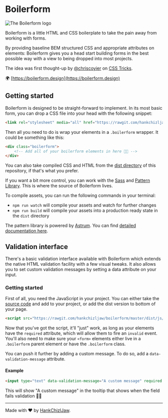 # Boilerform

<img src="https://s3-us-west-2.amazonaws.com/s.cdpn.io/174183/share.png" style="max-width: 100%" alt="The Boilerform logo" />

Boilerform is a little HTML and CSS boilerplate to take the pain away from working with forms.

By providing baseline BEM structured CSS and appropriate attributes on elements: Boilerform gives you a head start building forms in the best possible way with a view to being dropped into most projects. 

The idea was first thought-up by [@chriscoyier](https://twitter.com/chriscoyier) on [CSS Tricks](https://css-tricks.com/boilerform).

🌍 [https://boilerform.design](https://boilerform.design)


## Getting started
Boilerform is designed to be straight-forward to implement. In its most basic form, you can drop a CSS file into your head with the following snippet:

```html
<link rel="stylesheet" media="all" href="https://rawgit.com/hankchizljaw/boilerform/master/dist/css/boilerform.min.css" />
```

Then all you need to do is wrap your elements in a `.boilerform` wrapper. It could be something like this: 

```html
<div class="boilerform">
    <!-- Add all of your boilerform elements in here 👍🏼 -->
</div>
```

You can also take compiled CSS and HTML from the [dist directory](https://github.com/hankchizljaw/boilerform/tree/master/dist/) of this repository, if that's what you prefer.

If you want a bit more control, you can work with the [Sass](https://github.com/hankchizljaw/boilerform/tree/master/assets/scss) and [Pattern Library](https://github.com/hankchizljaw/boilerform/tree/master/pattern-library). This is where the source of Boilerform lives.

To compile assets, you can run the following commands in your terminal:

- `npm run watch` will compile your assets and watch for further changes
- `npm run build` will compile your assets into a production ready state in the `dist` directory

The pattern library is powered by [Astrum](http://astrum.nodividestudio.com/). You can find [detailed documentation here](https://github.com/NoDivide/Astrum).

## Validation interface

There's a basic validation interface available with Boilerform which extends the native HTML validation facility with a few visual tweaks. It also allows you to set custom validation messages by setting a data attribute on your input.

### Getting started 

First of all, you need the JavaScript in your project. You can either take the [source code](https://github.com/hankchizljaw/boilerform/blob/master/assets/js/modules/validation.js) and add to your project, or add the dist version to bottom of your page.

```html
<script src="https://rawgit.com/hankchizljaw/boilerform/master/dist/js/boilerform.min.js" async defer></script>
```

Now that you've got the script, it'll "just" work, as long as your elements have the `required` attribute, which will allow them to fire an `invalid` event. You'll also need to make sure your `<form>` elements either live in a `.boilerform` parent element or have the `.boilerform` class.

You can push it further by adding a custom message. To do so, add a `data-validation-message` attribute.

#### Example

```html
<input type="text" data-validation-message="A custom message" required />
```

This will show "A custom message" in the tooltip that shows when the field fails validation 👍🏼

---

Made with ❤️ by [HankChizlJaw](https://twitter.com/hankchizljaw).